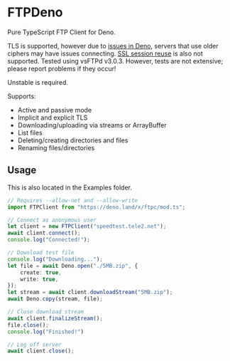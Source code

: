# FTPDeno

Pure TypeScript FTP Client for Deno. 

TLS is supported, however due to [issues in Deno](https://github.com/denoland/deno/issues/6427), servers that use older ciphers may have issues connecting. [SSL session reuse](https://github.com/denoland/deno/issues/8875) is also not supported. Tested using vsFTPd v3.0.3. However, tests are not extensive; please report problems if they occur! 

Unstable is required.

Supports:
* Active and passive mode
* Implicit and explicit TLS
* Downloading/uploading via streams or ArrayBuffer
* List files
* Deleting/creating directories and files
* Renaming files/directories

## Usage
This is also located in the Examples folder.

```ts
// Requires --allow-net and --allow-write
import FTPClient from "https://deno.land/x/ftpc/mod.ts";

// Connect as anonymous user
let client = new FTPClient("speedtest.tele2.net");
await client.connect();
console.log("Connected!");

// Download test file
console.log("Downloading...");
let file = await Deno.open("./5MB.zip", {
    create: true,
    write: true,
});
let stream = await client.downloadStream("5MB.zip");
await Deno.copy(stream, file);

// Close download stream
await client.finalizeStream();
file.close();
console.log("Finished!")

// Log off server
await client.close();
```